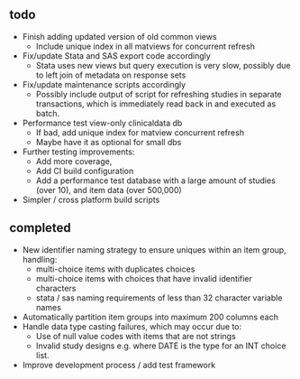 ## todo

- Finish adding updated version of old common views
    - Include unique index in all matviews for concurrent refresh
- Fix/update Stata and SAS export code accordingly
    - Stata uses new views but query execution is very slow, possibly due to left join of metadata on response sets
- Fix/update maintenance scripts accordingly
    - Possibly include output of script for refreshing studies in separate transactions, which is immediately read back in and executed as batch.
- Performance test view-only clinicaldata db
    - If bad, add unique index for matview concurrent refresh
    - Maybe have it as optional for small dbs
- Further testing improvements:
    - Add more coverage,
    - Add CI build configuration
    - Add a performance test database with a large amount of studies (over 10), and item data (over 500,000)
- Simpler / cross platform build scripts


## completed

- New identifier naming strategy to ensure uniques within an item group, handling:
    - multi-choice items with duplicates choices
    - multi-choice items with choices that have invalid identifier characters
    - stata / sas naming requirements of less than 32 character variable names
- Automatically partition item groups into maximum 200 columns each
- Handle data type casting failures, which may occur due to:
    - Use of null value codes with items that are not strings
    - Invalid study designs e.g. where DATE is the type for an INT choice list.
- Improve development process / add test framework
